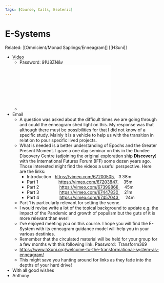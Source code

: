 ```yaml
---
Tags: [Course, Calls, Esoteric]
---
```

# E-Systems
Related: [[Omnicient/Monad Saplings/Enneagram]] [[H3uni]]

- [Video](https://us02web.zoom.us/rec/share/OwlOW4b83wUR4pY2SyC3rmB5K_eLSAkXqbGamvjxwtRkApRrH7Dtpc1YuTMXCAa1.x-Zy3CPyVyf5hNcs)
    - Password: 91U8ZN&v
    - ![](1626444306_37.pdf)
- Email
    - A question was asked about the difficult times we are going through and could the enneagram shed light on this. My response was that although there must be possibilities for that I did not know of a specific study. Mainly it is a vehicle to help us with the transition in relation to pour specific lived projects.
    - What is needed is a better understanding of Epochs and the Greater Present Moment. I gave a one day seminar on this in the Dundee Discovery Centre (adjoining the original exploration ship __Discovery__) with the International Futures Forum (IFF) some dozen years ago. Those interested might find the videos a useful perspective. Here are the links:
        - Introduction      https://vimeo.com/67200505    3.38m
        - Part 1                 https://vimeo.com/67203847     35m
        - Part 2                 https://vimeo.com/67399868     45m
        - Part 3                 https://vimeo.com/67447830     21m
        - Part 4                 https://vimeo.com/67457043      24m
    - Part 1 is particularly relevant for setting the scene.
    - I would revise write a lot of the topical background to update e.g. the impact of the Pandemic and growth of populism but the guts of it is more relevant than ever!
    - I've enjoyed meeting you on this course. I hope you will find the E-System with its enneagram guidance model will help you in your various destinies.
    - Remember that the circulated material will be held for your group for a few months with this following link. Password:  Transform369
    - https://www.h3uni.org/welcome-to-the-transformational-system-as-enneagram/
    - This might save you hunting around for links as they fade into the depths of your hard drive!
- With all good wishes
- Anthony
